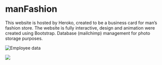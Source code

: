 # manFashion

This website is hosted by Heroko, created to be a business card for man’s fashion store.                                                                         The website is fully interactive, design and animation were created using Bootstrap.                                                                       Database (mailchimp) management for photo storage purposes. 

<img src="[/repository/assets/employee.png](https://github.com/saar1221/manFashion/blob/master/New%20folder/Capture.PNG)" alt="Employee data" title="Employee Data title">

![]([https://github.com/saar1221/manFashion/blob/master/New%20folder/Capture.PNG])
